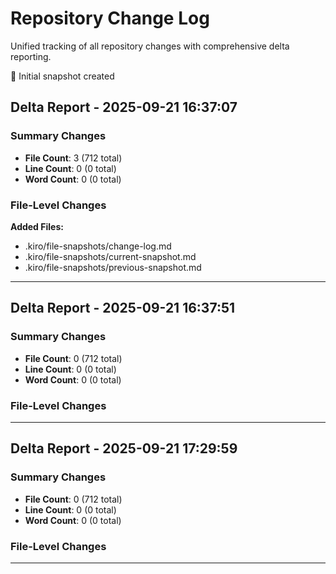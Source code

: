 # Repository Change Log

Unified tracking of all repository changes with comprehensive delta reporting.

📝 Initial snapshot created

## Delta Report - 2025-09-21 16:37:07

### Summary Changes
- **File Count**: 3 (712 total)
- **Line Count**: 0 (0 total)
- **Word Count**: 0 (0 total)

### File-Level Changes
**Added Files:**
- .kiro/file-snapshots/change-log.md
- .kiro/file-snapshots/current-snapshot.md
- .kiro/file-snapshots/previous-snapshot.md

---


## Delta Report - 2025-09-21 16:37:51

### Summary Changes
- **File Count**: 0 (712 total)
- **Line Count**: 0 (0 total)
- **Word Count**: 0 (0 total)

### File-Level Changes
---


## Delta Report - 2025-09-21 17:29:59

### Summary Changes
- **File Count**: 0 (712 total)
- **Line Count**: 0 (0 total)
- **Word Count**: 0 (0 total)

### File-Level Changes
---

